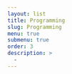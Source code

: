 ```yaml
---
layout: list
title: Programming
slug: Programming
menu: true
submenu: true
order: 3
description: >
  -
---
```

